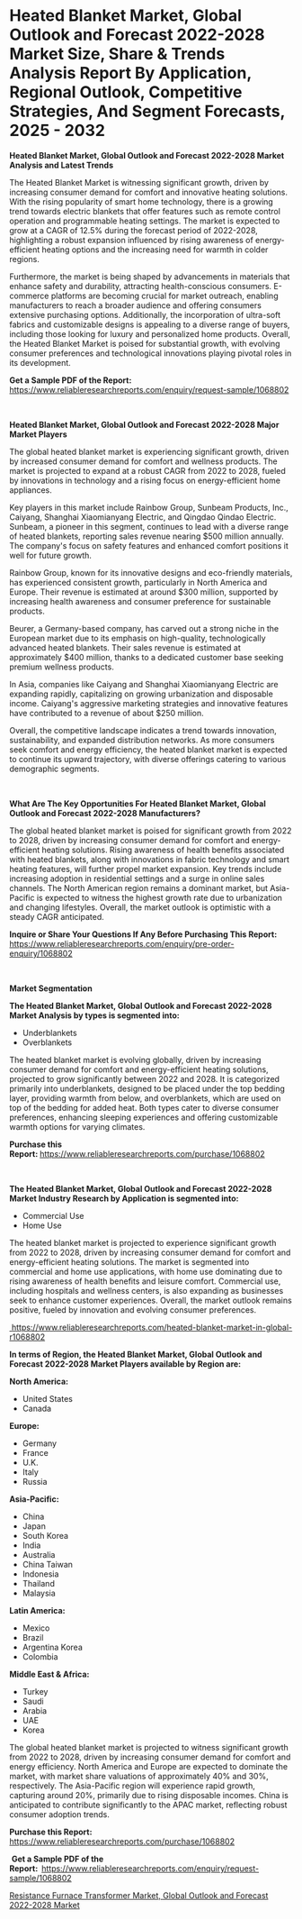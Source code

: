 <p><h1>Heated Blanket Market, Global Outlook and Forecast 2022-2028 Market Size, Share & Trends Analysis Report By Application, Regional Outlook, Competitive Strategies, And Segment Forecasts, 2025 - 2032</h1></p><p><strong>Heated Blanket Market, Global Outlook and Forecast 2022-2028 Market Analysis and Latest Trends</strong></p>
<p><p>The Heated Blanket Market is witnessing significant growth, driven by increasing consumer demand for comfort and innovative heating solutions. With the rising popularity of smart home technology, there is a growing trend towards electric blankets that offer features such as remote control operation and programmable heating settings. The market is expected to grow at a CAGR of 12.5% during the forecast period of 2022-2028, highlighting a robust expansion influenced by rising awareness of energy-efficient heating options and the increasing need for warmth in colder regions.</p><p>Furthermore, the market is being shaped by advancements in materials that enhance safety and durability, attracting health-conscious consumers. E-commerce platforms are becoming crucial for market outreach, enabling manufacturers to reach a broader audience and offering consumers extensive purchasing options. Additionally, the incorporation of ultra-soft fabrics and customizable designs is appealing to a diverse range of buyers, including those looking for luxury and personalized home products. Overall, the Heated Blanket Market is poised for substantial growth, with evolving consumer preferences and technological innovations playing pivotal roles in its development.</p></p>
<p><strong>Get a Sample PDF of the Report:&nbsp;</strong> <a href="https://www.reliableresearchreports.com/enquiry/request-sample/1068802?utm_campaign=3522&utm_medium=2&utm_source=Github&utm_content=ia&utm_term=21032025&utm_id=heated-blanket-market-global-outlook-and-forecast-2022-2028">https://www.reliableresearchreports.com/enquiry/request-sample/1068802</a></p>
<p>&nbsp;</p>
<p><strong>Heated Blanket Market, Global Outlook and Forecast 2022-2028 Major Market Players</strong></p>
<p><p>The global heated blanket market is experiencing significant growth, driven by increased consumer demand for comfort and wellness products. The market is projected to expand at a robust CAGR from 2022 to 2028, fueled by innovations in technology and a rising focus on energy-efficient home appliances.</p><p>Key players in this market include Rainbow Group, Sunbeam Products, Inc., Caiyang, Shanghai Xiaomianyang Electric, and Qingdao Qindao Electric. Sunbeam, a pioneer in this segment, continues to lead with a diverse range of heated blankets, reporting sales revenue nearing $500 million annually. The company's focus on safety features and enhanced comfort positions it well for future growth.</p><p>Rainbow Group, known for its innovative designs and eco-friendly materials, has experienced consistent growth, particularly in North America and Europe. Their revenue is estimated at around $300 million, supported by increasing health awareness and consumer preference for sustainable products.</p><p>Beurer, a Germany-based company, has carved out a strong niche in the European market due to its emphasis on high-quality, technologically advanced heated blankets. Their sales revenue is estimated at approximately $400 million, thanks to a dedicated customer base seeking premium wellness products.</p><p>In Asia, companies like Caiyang and Shanghai Xiaomianyang Electric are expanding rapidly, capitalizing on growing urbanization and disposable income. Caiyang's aggressive marketing strategies and innovative features have contributed to a revenue of about $250 million.</p><p>Overall, the competitive landscape indicates a trend towards innovation, sustainability, and expanded distribution networks. As more consumers seek comfort and energy efficiency, the heated blanket market is expected to continue its upward trajectory, with diverse offerings catering to various demographic segments.</p></p>
<p>&nbsp;</p>
<p><strong>What Are The Key Opportunities For Heated Blanket Market, Global Outlook and Forecast 2022-2028 Manufacturers?</strong></p>
<p><p>The global heated blanket market is poised for significant growth from 2022 to 2028, driven by increasing consumer demand for comfort and energy-efficient heating solutions. Rising awareness of health benefits associated with heated blankets, along with innovations in fabric technology and smart heating features, will further propel market expansion. Key trends include increasing adoption in residential settings and a surge in online sales channels. The North American region remains a dominant market, but Asia-Pacific is expected to witness the highest growth rate due to urbanization and changing lifestyles. Overall, the market outlook is optimistic with a steady CAGR anticipated.</p></p>
<p><strong>Inquire or Share Your Questions If Any Before Purchasing This Report:</strong> <a href="https://www.reliableresearchreports.com/enquiry/pre-order-enquiry/1068802?utm_campaign=3522&utm_medium=2&utm_source=Github&utm_content=ia&utm_term=21032025&utm_id=heated-blanket-market-global-outlook-and-forecast-2022-2028">https://www.reliableresearchreports.com/enquiry/pre-order-enquiry/1068802</a></p>
<p>&nbsp;</p>
<p><strong>Market Segmentation</strong></p>
<p><strong>The Heated Blanket Market, Global Outlook and Forecast 2022-2028 Market Analysis by types is segmented into:</strong></p>
<p><ul><li>Underblankets</li><li>Overblankets</li></ul></p>
<p><p>The heated blanket market is evolving globally, driven by increasing consumer demand for comfort and energy-efficient heating solutions, projected to grow significantly between 2022 and 2028. It is categorized primarily into underblankets, designed to be placed under the top bedding layer, providing warmth from below, and overblankets, which are used on top of the bedding for added heat. Both types cater to diverse consumer preferences, enhancing sleeping experiences and offering customizable warmth options for varying climates.</p></p>
<p><strong>Purchase this Report:&nbsp;</strong><a href="https://www.reliableresearchreports.com/purchase/1068802?utm_campaign=3522&utm_medium=2&utm_source=Github&utm_content=ia&utm_term=21032025&utm_id=heated-blanket-market-global-outlook-and-forecast-2022-2028">https://www.reliableresearchreports.com/purchase/1068802</a></p>
<p>&nbsp;</p>
<p><strong>The Heated Blanket Market, Global Outlook and Forecast 2022-2028 Market Industry Research by Application is segmented into:</strong></p>
<p><ul><li>Commercial Use</li><li>Home Use</li></ul></p>
<p><p>The heated blanket market is projected to experience significant growth from 2022 to 2028, driven by increasing consumer demand for comfort and energy-efficient heating solutions. The market is segmented into commercial and home use applications, with home use dominating due to rising awareness of health benefits and leisure comfort. Commercial use, including hospitals and wellness centers, is also expanding as businesses seek to enhance customer experiences. Overall, the market outlook remains positive, fueled by innovation and evolving consumer preferences.</p></p>
<p><a href="https://www.reliableresearchreports.com/heated-blanket-market-in-global-r1068802?utm_campaign=3522&utm_medium=2&utm_source=Github&utm_content=ia&utm_term=21032025&utm_id=heated-blanket-market-global-outlook-and-forecast-2022-2028">&nbsp;https://www.reliableresearchreports.com/heated-blanket-market-in-global-r1068802</a></p>
<p><strong>In terms of Region, the Heated Blanket Market, Global Outlook and Forecast 2022-2028 Market Players available by Region are:</strong></p>
<p>
    <p> <strong> North America: </strong>
        <ul>
            <li>United States</li>
            <li>Canada</li>
        </ul>
        </p> 
    <p> <strong> Europe: </strong>
        <ul>
            <li>Germany</li>
            <li>France</li>
            <li>U.K.</li>
            <li>Italy</li>
            <li>Russia</li>
        </ul>
        </p> 
    <p> <strong> Asia-Pacific: </strong>
        <ul>
            <li>China</li>
            <li>Japan</li>
            <li>South Korea</li>
            <li>India</li>
            <li>Australia</li>
            <li>China Taiwan</li>
            <li>Indonesia</li>
            <li>Thailand</li>
            <li>Malaysia</li>
        </ul>
        </p> 
    <p> <strong> Latin America: </strong>
        <ul>
            <li>Mexico</li>
            <li>Brazil</li>
            <li>Argentina Korea</li>
            <li>Colombia</li>
        </ul>
        </p> 
    <p> <strong> Middle East & Africa: </strong>
        <ul>
            <li>Turkey</li>
            <li>Saudi</li>
            <li>Arabia</li>
            <li>UAE</li>
            <li>Korea</li>
        </ul>
    </p>
    </p>
<p><p>The global heated blanket market is projected to witness significant growth from 2022 to 2028, driven by increasing consumer demand for comfort and energy efficiency. North America and Europe are expected to dominate the market, with market share valuations of approximately 40% and 30%, respectively. The Asia-Pacific region will experience rapid growth, capturing around 20%, primarily due to rising disposable incomes. China is anticipated to contribute significantly to the APAC market, reflecting robust consumer adoption trends.</p></p>
<p><strong>Purchase this Report: </strong><a href="https://www.reliableresearchreports.com/purchase/1068802?utm_campaign=3522&utm_medium=2&utm_source=Github&utm_content=ia&utm_term=21032025&utm_id=heated-blanket-market-global-outlook-and-forecast-2022-2028">https://www.reliableresearchreports.com/purchase/1068802</a></p>
<p>&nbsp;<strong>Get a Sample PDF of the Report:&nbsp;&nbsp;</strong><a href="https://www.reliableresearchreports.com/enquiry/request-sample/1068802?utm_campaign=3522&utm_medium=2&utm_source=Github&utm_content=ia&utm_term=21032025&utm_id=heated-blanket-market-global-outlook-and-forecast-2022-2028">https://www.reliableresearchreports.com/enquiry/request-sample/1068802</a></p>
<p><strong></strong></p>
<p><p><a href="https://github.com/rushanday/Market-Research-Report-List-1/blob/main/resistance-furnace-transformer-market-global-outlook-and-forecast-2022-2028-market.md?utm_campaign=3522&utm_medium=2&utm_source=Github&utm_content=ia&utm_term=21032025&utm_id=heated-blanket-market-global-outlook-and-forecast-2022-2028">Resistance Furnace Transformer Market, Global Outlook and Forecast 2022-2028 Market</a></p></p>